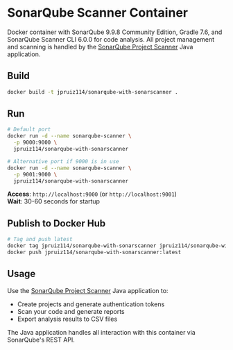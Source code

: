 # SonarQube Scanner Container

Docker container with SonarQube 9.9.8 Community Edition, Gradle 7.6, and SonarQube Scanner CLI 6.0.0 for code analysis. All project management and scanning is handled by the [SonarQube Project Scanner](https://github.com/jpruiz114/sonarqube-project-scanner) Java application.

## Build

```bash
docker build -t jpruiz114/sonarqube-with-sonarscanner .
```

## Run

```bash
# Default port
docker run -d --name sonarqube-scanner \
  -p 9000:9000 \
  jpruiz114/sonarqube-with-sonarscanner

# Alternative port if 9000 is in use
docker run -d --name sonarqube-scanner \
  -p 9001:9000 \
  jpruiz114/sonarqube-with-sonarscanner
```

**Access**: `http://localhost:9000` (or `http://localhost:9001`)  
**Wait**: 30-60 seconds for startup

## Publish to Docker Hub

```bash
# Tag and push latest
docker tag jpruiz114/sonarqube-with-sonarscanner jpruiz114/sonarqube-with-sonarscanner:latest
docker push jpruiz114/sonarqube-with-sonarscanner:latest
```

## Usage

Use the [SonarQube Project Scanner](https://github.com/jpruiz114/sonarqube-project-scanner) Java application to:
- Create projects and generate authentication tokens
- Scan your code and generate reports  
- Export analysis results to CSV files

The Java application handles all interaction with this container via SonarQube's REST API.